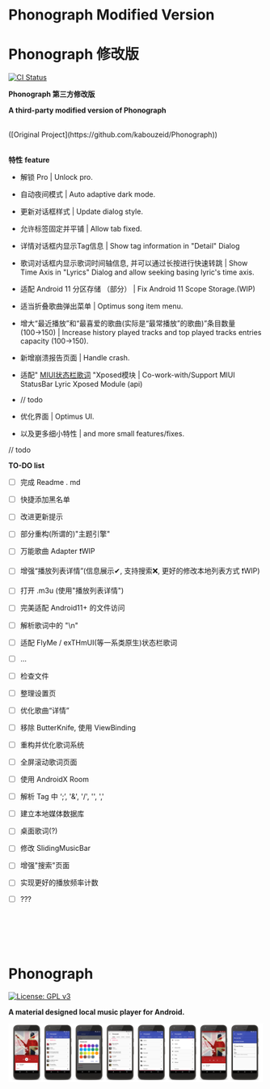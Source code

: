 # Phonograph Modified Version 
# Phonograph 修改版

[<img src="https://github.com/chr56/Phonograph/workflows/ci/badge.svg" alt="CI Status">](https://github.com/chr56/Phonograph/actions)

**Phonograph 第三方修改版**

**A third-party modified version of Phonograph**

<br/>
([Original Project](https://github.com/kabouzeid/Phonograph))
<br/>
<br/>

**特性** 
**feature**

* 解锁 Pro | Unlock pro.

* 自动夜间模式 | Auto adaptive dark mode.

* 更新对话框样式 | Update dialog style.

* 允许标签固定并平铺 | Allow tab fixed.

* 详情对话框内显示Tag信息 | Show tag information in "Detail" Dialog

* 歌词对话框内显示歌词时间轴信息, 并可以通过长按进行快速转跳 | Show Time Axis in "Lyrics" Dialog and allow seeking basing lyric's time axis.

* 适配 Android 11 分区存储 （部分） | Fix Android 11 Scope Storage.(WIP)

* 适当折叠歌曲弹出菜单 | Optimus song item menu.

* 增大“最近播放”和“最喜爱的歌曲(实际是“最常播放”的歌曲)”条目数量(100→150) | Increase history played tracks and top played tracks entries capacity (100->150).

* 新增崩溃报告页面 | Handle crash.

* 适配" [MIUI状态栏歌词](https://github.com/xiaowine/miui.statusbar.lyric) "Xposed模块 | Co-work-with/Support MIUI StatusBar Lyric Xposed Module (api)

* // todo

* 优化界面 | Optimus UI.

* 以及更多细小特性 | and more small features/fixes.

// todo

**TO-DO list**

- [ ] 完成 Readme . md

- [ ] 快捷添加黑名单

- [ ] 改进更新提示

- [ ] 部分重构(所谓的)"主题引擎"

- [ ] 万能歌曲 Adapter ❗WIP

- [ ] 增强“播放列表详情”(信息展示✔, 支持搜索❌, 更好的修改本地列表方式 ❗WIP) 

- [ ] 打开 .m3u (使用"播放列表详情")

- [ ] 完美适配 Android11+ 的文件访问

- [ ] 解析歌词中的 "\n"

- [ ]  适配 FlyMe / exTHmUI(等一系类原生)状态栏歌词

- [ ]  ...

- [ ] 检查文件

- [ ] 整理设置页

- [ ] 优化歌曲“详情”

- [ ] 移除 ButterKnife, 使用 ViewBinding

- [ ] 重构并优化歌词系统

- [ ] 全屏滚动歌词页面

- [ ] 使用 AndroidX Room

- [ ] 解析 Tag 中 ‘;’, '&', '/', '\', ','

- [ ] 建立本地媒体数据库

- [ ] 桌面歌词(?)

- [ ] 修改 SlidingMusicBar

- [ ] 增强"搜索"页面

- [ ] 实现更好的播放频率计数

- [ ] ???

<br/>
<br/>
<br/>
<br/>

# Phonograph
[![License: GPL v3](https://img.shields.io/badge/License-GPL%20v3-blue.svg)](https://github.com/chr56/Phonograph_Plus/blob/release/LICENSE.txt)


**A material designed local music player for Android.**

![Screenshots](./art/art.jpg?raw=true)

